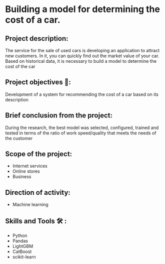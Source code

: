 # Building a model for determining the cost of a car.
## Project description:
The service for the sale of used cars is developing an application to attract new customers. In it, you can quickly find out the market value of your car. Based on historical data, it is necessary to build a model to determine the cost of the car
## Project objectives 🎯:
Development of a system for recommending the cost of a car based on its description
## Brief conclusion from the project:
During the research, the best model was selected, configured, trained and tested in terms of the ratio of work speed/quality that meets the needs of the customer
## Scope of the project:
- Internet services
- Online stores
- Business
## Direction of activity:
- Machine learning
## Skills and Tools 🛠️ :
- Python
- Pandas
- LightGBM
- CatBoost
- scikit-learn
